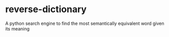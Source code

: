 # reverse-dictionary
A python search engine to find the most semantically equivalent word given its meaning
